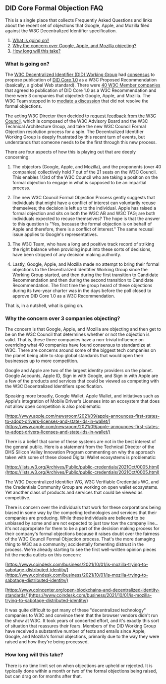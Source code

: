 ## DID Core Formal Objection FAQ

This is a single place that collects Frequently Asked Questions and
links about the recent set of objections that Google, Apple, and 
Mozilla filed against the W3C Decentralized Identifier specification.

1. [What is going on?](#what-is-going-on)
2. [Why the concern over Google, Apple, and Mozilla objecting?](#why-the-concern-over-3-companies-objecting)
3. [How long will this take?](#how-long-will-this-take)

### What is going on?

The [W3C Decentralized Identifier (DID) Working Group](https://www.w3.org/2019/did-wg/)
had [consensus](https://www.w3.org/2019/did-wg/Meetings/Minutes/2021-07-20-did#resolution1) to
propose publication of [DID Core 1.0](https://www.w3.org/TR/did-core/) as a W3C Proposed Recommendation 
(basically, a global Web standard). There were 
[40 W3C Member companies](https://www.w3.org/2002/09/wbs/33280/did-core-pr/results) that 
agreed to publication of DID Core 1.0 as a W3C Recommendation and there were 
3 companies that objected: Google, Apple, and Mozilla. The W3C Team stepped 
in to [mediate a discussion](https://www.w3.org/2021/09/21-did10-minutes.html) 
that did not resolve the formal objections.

The acting W3C Director then decided to 
[request feedback from the W3C Council](https://www.w3.org/2019/did-wg/Meetings/Minutes/2021-10-05-did#section2), 
which is composed of the W3C Advisory Board and the W3C Technical
Architecture Group, and take the new W3C Council Formal Objection resolution
process for a spin. The Decentralized Identifier Working Group is deeply
frustrated by this recent turn of events, but understands that someone needs
to be the first through this new process.

There are four aspects of how this is playing out that are deeply concerning:

1. The objectors (Google, Apple, and Mozilla), and the proponents (over 40
companies) collectively hold 7 out of the 21 seats on the W3C Council. This
enables 1/3rd of the W3C Council who are taking a position on the formal
objection to engage in what is supposed to be an impartial process.

2. The new W3C Council Formal Objection Process gently suggests that
individuals that might have a conflict of interest can voluntarily recuse
themselves; the decision is left up to the individual. Apple has raised a
formal objection and sits on both the W3C AB and W3C TAG; are both individuals
expected to recuse themselves? The hope is that the answer to this question is "Yes,
because the formal objection is on behalf of Apple and therefore, there is a
conflict of interest." The same recusal issue applies to Google's representatives.

3. The W3C Team, who have a long and positive track record of striking the
right balance when providing input into these sorts of decisions, have been
stripped of any decision making authority.

4. Lastly, Google, Apple, and Mozilla made no attempt to bring their formal
objections to the Decentralized Identifier Working Group since the Working
Group started, and then during the first transition to Candidate
Recommendation and then during the second transition to Candidate
Recommendation. The first time the group heard of these objections during its
two-year charter was in the days before the poll closed to approve DID Core
1.0 as a W3C Recommendation.

That is, in a nutshell, what is going on.

### Why the concern over 3 companies objecting?

The concern is that Google, Apple, and Mozilla are objecting and then 
get to be on the W3C Council that determines whether or not the objection
is valid. That is, these three companies have a non-trivial influence
on overriding what 40 companies have found consensus to standardize 
at W3C. There are concerns around some of the biggest tech companies
on the planet being able to stop global standards that would open 
their businesses up to more competition.

Google and Apple are two of the largest identity providers on the planet.
Google Accounts, Apple ID, Sign in with Google, and Sign in with Apple are a
few of the products and services that could be viewed as competing with the
W3C Decentralized Identifiers specification.

Speaking more broadly, Google Wallet, Apple Wallet, and initiatives such as
Apple's integration of Mobile Driver's Licenses into an ecosystem that does
not allow open competition is also problematic:

[https://www.apple.com/newsroom/2021/09/apple-announces-first-states-to-adopt-drivers-licenses-and-state-ids-in-wallet/](https://www.apple.com/newsroom/2021/09/apple-announces-first-states-to-adopt-drivers-licenses-and-state-ids-in-wallet/)

There is a belief that some of these systems are not in the best interest of the
general public. Here is a statement from the Technical Director of the DHS 
Silicon Valley Innovation Program commenting on why the approach taken with 
some of these closed Digital Wallet ecosystems is problematic:

[https://lists.w3.org/Archives/Public/public-credentials/2021Oct/0005.html](https://lists.w3.org/Archives/Public/public-credentials/2021Oct/0005.html)

The W3C Decentralized Identifier WG, W3C Verifiable Credentials WG, and the
Credentials Community Group are working on open wallet ecosystems. Yet another
class of products and services that could be viewed as competitive.

There is concern over the individuals that work for these corporations
being biased in some way by the competing
technologies and services that their companies are producing. While 
these individuals are believed to be unbiased by some and are not 
expected to just tow tow the company line... it's not appropriate for them 
to be a part of the decision making process for their company's formal 
objections because it raises doubt over the fairness of the W3C Council 
Formal Objection process. That's the more damaging thing to W3C as a community; 
accidentally fomenting distrust in the process. We're already starting to see the
first well-written opinion pieces hit the media outlets on this concern:

[https://www.coindesk.com/business/2021/10/01/is-mozilla-trying-to-sabotage-distributed-identity/](https://www.coindesk.com/business/2021/10/01/is-mozilla-trying-to-sabotage-distributed-identity/)

[https://www.coincenter.org/open-blockchains-and-decentralized-identity-standards/](https://www.coindesk.com/business/2021/10/01/is-mozilla-trying-to-sabotage-distributed-identity/)

It was quite difficult to get many of these "decentralized technology"
companies to W3C and convince them that the browser vendors didn't run the
show at W3C. It took years of concerted effort, and it's exactly this sort of
situation that reassures their fears. Members of the DID Working Group
have received a substantive number of texts and emails since Apple, Google, 
and Mozilla's formal objections, primarily due to the way they were raised 
and how they're being processed.

### How long will this take?

There is no time limit set on when objections are upheld or rejected. It 
is typically  done within a month or two of the formal objections being 
raised, but can drag on for months after that.
